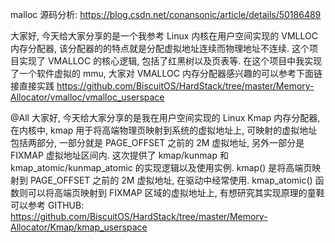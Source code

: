 malloc 源码分析: https://blog.csdn.net/conansonic/article/details/50186489

大家好, 今天给大家分享的是一个我参考 Linux 内核在用户空间实现的 VMLLOC 内存分配器, 该分配器的的特点就是分配虚拟地址连续而物理地址不连续. 这个项目实现了 VMALLOC 的核心逻辑, 包括了红黑树以及页表等. 在这个项目中我实现了一个软件虚拟的 mmu, 大家对 VMALLOC 内存分配器感兴趣的可以参考下面链接直接实践 https://github.com/BiscuitOS/HardStack/tree/master/Memory-Allocator/vmalloc/vmalloc_userspace

@All
大家好, 今天给大家分享的是我在用户空间实现的 Linux Kmap 内存分配器, 在内核中, kmap 用于将高端物理页映射到系统的虚拟地址上, 可映射的虚拟地址包括两部分, 一部分就是 PAGE_OFFSET 之前的 2M 虚拟地址, 另外一部分是 FIXMAP 虚拟地址区间内. 这次提供了 kmap/kunmap 和 kmap_atomic/kunmap_atomic 的实现逻辑以及使用实例. kmap() 是将高端页映射到 PAGE_OFFSET 之前的 2M 虚拟地址, 在驱动中经常使用. kmap_atomic() 函数则可以将高端页映射到 FIXMAP 区域的虚拟地址上, 有想研究其实现原理的童鞋可以参考 GITHUB: https://github.com/BiscuitOS/HardStack/tree/master/Memory-Allocator/Kmap/kmap_userspace